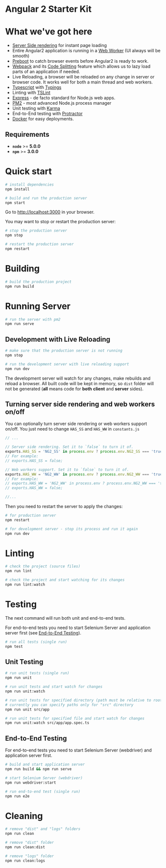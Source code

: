 # Angular 2 Starter Kit


# What we've got here

- [Server Side rendering](https://angularu.com/VideoSession/2015sf/angular-2-server-rendering) for instant page loading
- Entire Angular2 application is running in a [Web Worker](https://developer.mozilla.org/en-US/docs/Web/API/Web_Workers_API/Using_web_workers) (UI always will be smooth)
- [Preboot](https://www.npmjs.com/package/preboot) to catch browser events before Angular2 is ready to work.
- [Webpack](https://webpack.github.io/) and its [Code Splitting](https://webpack.github.io/docs/code-splitting.html) feature which allows us to lazy load parts of an application if needed.
- Live Reloading, a browser will be reloaded on any change in server or browser code. It works well for both a main thread and web workers.
- [Typescript](http://www.typescriptlang.org/) with [Typings](https://github.com/typings/typings)
- Linting with [TSLint](http://palantir.github.io/tslint/)
- [Express](http://expressjs.com/) - de facto standard for Node.js web apps.
- [PM2](http://pm2.keymetrics.io/) - most advanced Node.js process manager
- Unit testing with [Karma](http://karma-runner.github.io/)
- End-to-End testing with [Protractor](https://angular.github.io/protractor)
- [Docker](https://www.docker.com) for easy deployments.

## Requirements

- **`node`** >= **5.0.0**
- **`npm`** >= **3.0.0**

# Quick start
```bash
# install dependencies
npm install

# build and run the production server
npm start
```
Go to [http://localhost:3000](http://localhost:3000) in your browser.

You may want to stop or restart the production server:
```bash
# stop the production server
npm stop

# restart the production server
npm restart
```

# Building
```bash
# build the production project
npm run build
```

# Running Server
```bash
# run the server with pm2
npm run serve
```

## Development with Live Reloading
```bash
# make sure that the production server is not running
npm stop

# run the development server with live reloading support
npm run dev
```

The development server will watch for any changes, make rebuilds and reload a browser. All built code will be kept in
memory, so `dist` folder will not be generated (**all** means code for **both** **client** and **server** sides).

## Turning server side rendering and web workers on/off
You can optionally turn server side rendering or web workers support on/off. You just need
to change `HAS_SS` and `HAS_WW` in `constants.js`

```js
// ...

// Server side rendering. Set it to `false` to turn it of.
exports.HAS_SS = 'NG2_SS' in process.env ? process.env.NG2_SS === 'true' : true;
// For example:
// exports.HAS_SS = false;

// Web workers support. Set it to `false` to turn it of.
exports.HAS_WW = 'NG2_WW' in process.env ? process.env.NG2_WW === 'true' : true;
// For example:
// exports.HAS_WW = 'NG2_WW' in process.env ? process.env.NG2_WW === 'true' : false;
// exports.HAS_WW = false;

//...
```
Then you need to restart the server to apply the changes:
```bash
# for production server
npm restart

# for development server - stop its process and run it again
npm run dev
```

# Linting
```bash
# check the project (source files)
npm run lint

# check the project and start watching for its changes
npm run lint:watch
```

# Testing
The next command will run both unit and end-to-end tests.

For end-to-end tests you need to start Selenium Server and application server first (see [End-to-End Testing](#end-to-end-testing)).
```bash
# run all tests (single run)
npm test
```

## Unit Testing
```bash
# run unit tests (single run)
npm run unit

# run unit tests and start watch for changes
npm run unit:watch

# run unit tests for specified directory (path must be relative to root directory)
# currently you can specify paths only for "src" directory
npm run unit src/app

# run unit tests for specified file and start watch for changes
npm run unit:watch src/app/app.spec.ts
```

## End-to-End Testing
For end-to-end tests you need to start Selenium Server (webdriver) and application server first.
```bash
# build and start application server
npm run build && npm run serve

# start Selenium Server (webdriver)
npm run webdriver:start

# run end-to-end test (single run)
npm run e2e
```

# Cleaning
```bash
# remove "dist" and "logs" folders
npm run clean

# remove "dist" folder
npm run clean:dist

# remove "logs" folder
npm run clean:logs
```
